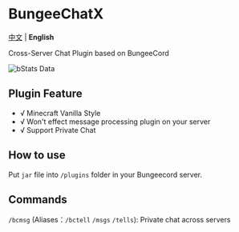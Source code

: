 # BungeeChatX

[中文](https://github.com/HJFunnyMinecraft/BungeeChatX/blob/main/README.md) | **English**

Cross-Server Chat Plugin based on BungeeCord

![bStats Data](https://bstats.org/signatures/bungeecord/bungeechatx.svg)

## Plugin Feature

- √ Minecraft Vanilla Style
- √ Won't effect message processing plugin on your server
- √ Support Private Chat

## How to use

Put `jar` file into `/plugins` folder in your Bungeecord server.

## Commands

`/bcmsg` (Aliases：`/bctell` `/msgs` `/tells`): Private chat across servers
